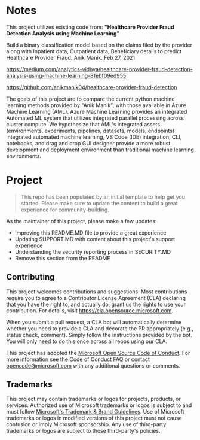 # Notes

This project utilizes existing code from: __"Healthcare Provider Fraud Detection Analysis using Machine Learning"__

Build a binary classification model based on the claims filed by the provider along with Inpatient data, Outpatient data, Beneficiary details to predict Healthcare Provider Fraud. Anik Manik. Feb 27, 2021

https://medium.com/analytics-vidhya/healthcare-provider-fraud-detection-analysis-using-machine-learning-81ebf09ed955

https://github.com/anikmanik04/healthcare-provider-fraud-detection

The goals of this project are to compare the current python machine learning methods provided by "Anik Manik", with those available in Azure Machine Learning (AML). Azure Machine Learning provides an integrated Automated ML system that utilizes integrated parallel processing across cluster compute. We hypothesize that AML's integrated assets (environments, experiments, pipelines, datasets, models, endpoints) integrated automated machine learning, VS Code (IDE) integration, CLI, notebooks, and drag and drop GUI designer provide a more robust development and deployment environment than traditional machine learning environments. 


# Project

> This repo has been populated by an initial template to help get you started. Please
> make sure to update the content to build a great experience for community-building.

As the maintainer of this project, please make a few updates:

- Improving this README.MD file to provide a great experience
- Updating SUPPORT.MD with content about this project's support experience
- Understanding the security reporting process in SECURITY.MD
- Remove this section from the README

## Contributing

This project welcomes contributions and suggestions.  Most contributions require you to agree to a
Contributor License Agreement (CLA) declaring that you have the right to, and actually do, grant us
the rights to use your contribution. For details, visit https://cla.opensource.microsoft.com.

When you submit a pull request, a CLA bot will automatically determine whether you need to provide
a CLA and decorate the PR appropriately (e.g., status check, comment). Simply follow the instructions
provided by the bot. You will only need to do this once across all repos using our CLA.

This project has adopted the [Microsoft Open Source Code of Conduct](https://opensource.microsoft.com/codeofconduct/).
For more information see the [Code of Conduct FAQ](https://opensource.microsoft.com/codeofconduct/faq/) or
contact [opencode@microsoft.com](mailto:opencode@microsoft.com) with any additional questions or comments.

## Trademarks

This project may contain trademarks or logos for projects, products, or services. Authorized use of Microsoft 
trademarks or logos is subject to and must follow 
[Microsoft's Trademark & Brand Guidelines](https://www.microsoft.com/en-us/legal/intellectualproperty/trademarks/usage/general).
Use of Microsoft trademarks or logos in modified versions of this project must not cause confusion or imply Microsoft sponsorship.
Any use of third-party trademarks or logos are subject to those third-party's policies.
